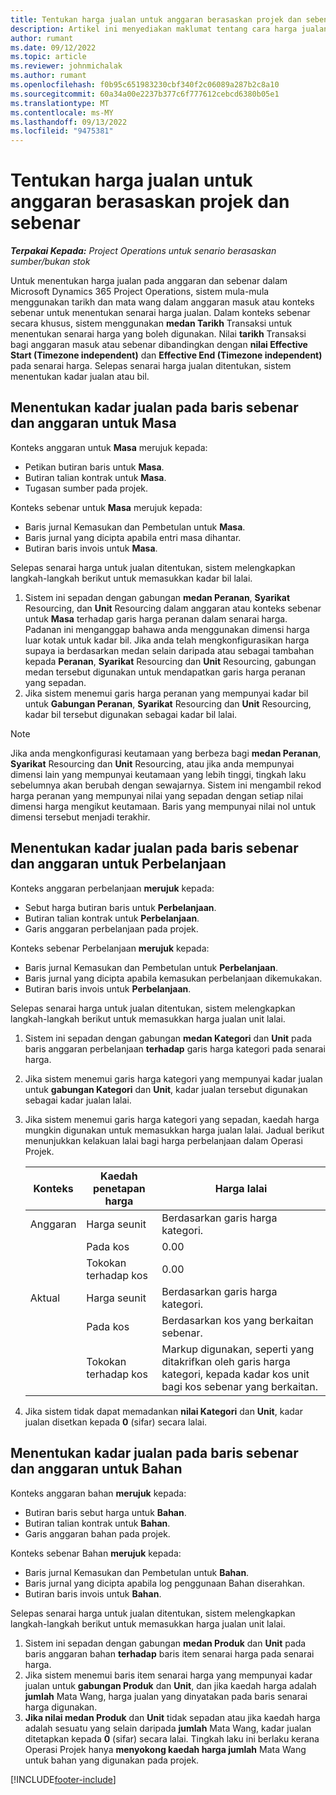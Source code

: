 ```yaml
---
title: Tentukan harga jualan untuk anggaran berasaskan projek dan sebenar
description: Artikel ini menyediakan maklumat tentang cara harga jualan untuk anggaran berasaskan projek dan sebenar ditentukan.
author: rumant
ms.date: 09/12/2022
ms.topic: article
ms.reviewer: johnmichalak
ms.author: rumant
ms.openlocfilehash: f0b95c651983230cbf340f2c06089a287b2c8a10
ms.sourcegitcommit: 60a34a00e2237b377c6f777612cebcd6380b05e1
ms.translationtype: MT
ms.contentlocale: ms-MY
ms.lasthandoff: 09/13/2022
ms.locfileid: "9475381"
---
```

#  <a name="determine-sales-prices-for-project-based-estimates-and-actuals"></a>Tentukan harga jualan untuk anggaran berasaskan projek dan sebenar

_**Terpakai Kepada:** Project Operations untuk senario berasaskan sumber/bukan stok_

Untuk menentukan harga jualan pada anggaran dan sebenar dalam Microsoft Dynamics 365 Project Operations, sistem mula-mula menggunakan tarikh dan mata wang dalam anggaran masuk atau konteks sebenar untuk menentukan senarai harga jualan. Dalam konteks sebenar secara khusus, sistem menggunakan **medan Tarikh** Transaksi untuk menentukan senarai harga yang boleh digunakan. Nilai **tarikh** Transaksi bagi anggaran masuk atau sebenar dibandingkan dengan **nilai Effective Start (Timezone independent)** dan **Effective End (Timezone independent)** pada senarai harga. Selepas senarai harga jualan ditentukan, sistem menentukan kadar jualan atau bil.

## <a name="determining-sales-rates-on-actual-and-estimate-lines-for-time"></a>Menentukan kadar jualan pada baris sebenar dan anggaran untuk Masa

Konteks anggaran untuk **Masa** merujuk kepada:

- Petikan butiran baris untuk **Masa**.
- Butiran talian kontrak untuk **Masa**.
- Tugasan sumber pada projek.

Konteks sebenar untuk **Masa** merujuk kepada:

- Baris jurnal Kemasukan dan Pembetulan untuk **Masa**.
- Baris jurnal yang dicipta apabila entri masa dihantar.
- Butiran baris invois untuk **Masa**. 

Selepas senarai harga untuk jualan ditentukan, sistem melengkapkan langkah-langkah berikut untuk memasukkan kadar bil lalai.

1. Sistem ini sepadan dengan gabungan **medan Peranan**, **Syarikat** Resourcing, dan **Unit** Resourcing dalam anggaran atau konteks sebenar untuk **Masa** terhadap garis harga peranan dalam senarai harga. Padanan ini menganggap bahawa anda menggunakan dimensi harga luar kotak untuk kadar bil. Jika anda telah mengkonfigurasikan harga supaya ia berdasarkan medan selain daripada atau sebagai tambahan kepada **Peranan**, **Syarikat** Resourcing dan **Unit** Resourcing, gabungan medan tersebut digunakan untuk mendapatkan garis harga peranan yang sepadan.
1. Jika sistem menemui garis harga peranan yang mempunyai kadar bil untuk **Gabungan Peranan**, **Syarikat** Resourcing dan **Unit** Resourcing, kadar bil tersebut digunakan sebagai kadar bil lalai.

> [!NOTE]
> Jika anda mengkonfigurasi keutamaan yang berbeza bagi **medan Peranan**, **Syarikat** Resourcing dan **Unit** Resourcing, atau jika anda mempunyai dimensi lain yang mempunyai keutamaan yang lebih tinggi, tingkah laku sebelumnya akan berubah dengan sewajarnya. Sistem ini mengambil rekod harga peranan yang mempunyai nilai yang sepadan dengan setiap nilai dimensi harga mengikut keutamaan. Baris yang mempunyai nilai nol untuk dimensi tersebut menjadi terakhir.

## <a name="determining-sales-rates-on-actual-and-estimate-lines-for-expense"></a>Menentukan kadar jualan pada baris sebenar dan anggaran untuk Perbelanjaan

Konteks anggaran perbelanjaan **merujuk** kepada:

- Sebut harga butiran baris untuk **Perbelanjaan**.
- Butiran talian kontrak untuk **Perbelanjaan**.
- Garis anggaran perbelanjaan pada projek.

Konteks sebenar Perbelanjaan **merujuk** kepada:

- Baris jurnal Kemasukan dan Pembetulan untuk **Perbelanjaan**.
- Baris jurnal yang dicipta apabila kemasukan perbelanjaan dikemukakan.
- Butiran baris invois untuk **Perbelanjaan**. 

Selepas senarai harga untuk jualan ditentukan, sistem melengkapkan langkah-langkah berikut untuk memasukkan harga jualan unit lalai.

1. Sistem ini sepadan dengan gabungan **medan Kategori** dan **Unit** pada baris anggaran perbelanjaan **terhadap** garis harga kategori pada senarai harga.
1. Jika sistem menemui garis harga kategori yang mempunyai kadar jualan untuk **gabungan Kategori** dan **Unit**, kadar jualan tersebut digunakan sebagai kadar jualan lalai.
1. Jika sistem menemui garis harga kategori yang sepadan, kaedah harga mungkin digunakan untuk memasukkan harga jualan lalai. Jadual berikut menunjukkan kelakuan lalai bagi harga perbelanjaan dalam Operasi Projek.

    | Konteks | Kaedah penetapan harga | Harga lalai |
    | --- | --- | --- |
    | Anggaran | Harga seunit | Berdasarkan garis harga kategori. |
    |        | Pada kos | 0.00 |
    |        | Tokokan terhadap kos | 0.00 |
    | Aktual | Harga seunit | Berdasarkan garis harga kategori. |
    |        | Pada kos | Berdasarkan kos yang berkaitan sebenar. |
    |        | Tokokan terhadap kos | Markup digunakan, seperti yang ditakrifkan oleh garis harga kategori, kepada kadar kos unit bagi kos sebenar yang berkaitan. |

1. Jika sistem tidak dapat memadankan **nilai Kategori** dan **Unit**, kadar jualan disetkan kepada **0** (sifar) secara lalai.

## <a name="determining-sales-rates-on-actual-and-estimate-lines-for-material"></a>Menentukan kadar jualan pada baris sebenar dan anggaran untuk Bahan

Konteks anggaran bahan **merujuk** kepada:

- Butiran baris sebut harga untuk **Bahan**.
- Butiran talian kontrak untuk **Bahan**.
- Garis anggaran bahan pada projek.

Konteks sebenar Bahan **merujuk** kepada:

- Baris jurnal Kemasukan dan Pembetulan untuk **Bahan**.
- Baris jurnal yang dicipta apabila log penggunaan Bahan diserahkan.
- Butiran baris invois untuk **Bahan**. 

Selepas senarai harga untuk jualan ditentukan, sistem melengkapkan langkah-langkah berikut untuk memasukkan harga jualan unit lalai.

1. Sistem ini sepadan dengan gabungan **medan Produk** dan **Unit** pada baris anggaran bahan **terhadap** baris item senarai harga pada senarai harga.
1. Jika sistem menemui baris item senarai harga yang mempunyai kadar jualan untuk **gabungan Produk** dan **Unit**, dan jika kaedah harga adalah **jumlah** Mata Wang, harga jualan yang dinyatakan pada baris senarai harga digunakan. 
1. **Jika nilai medan Produk** dan **Unit** tidak sepadan atau jika kaedah harga adalah sesuatu yang selain daripada **jumlah** Mata Wang, kadar jualan ditetapkan kepada **0** (sifar) secara lalai. Tingkah laku ini berlaku kerana Operasi Projek hanya **menyokong kaedah harga jumlah** Mata Wang untuk bahan yang digunakan pada projek.

[!INCLUDE[footer-include](../includes/footer-banner.md)]
